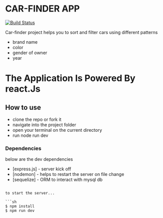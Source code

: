 # CAR-FINDER APP


[![Build Status](https://travis-ci.org/joemccann/dillinger.svg?branch=master)](https://travis-ci.org/joemccann/dillinger)

Car-finder project helps you to sort and filter cars using different patterns

  - brand name
  - color
  - gender of owner
  - year

# The Application Is Powered By react.Js
## How to use

  - clone the repo or fork it
  - navigate into the project folder
  - open your terminal on the current directory
  - run node run dev



### Dependencies

below are the dev dependencies

* [express.js] - server kick off
* [nodemon] - helps to restart the server on file change
* [sequelize] - ORM to interact with mysql db
```

to start the server...

```sh
$ npm install 
$ npm run dev
```

